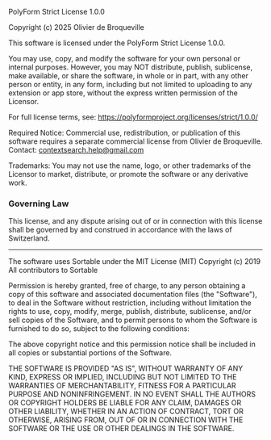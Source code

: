 PolyForm Strict License 1.0.0

Copyright (c) 2025 Olivier de Broqueville

This software is licensed under the PolyForm Strict License 1.0.0.

You may use, copy, and modify the software for your own personal or internal purposes. However, you may NOT distribute, publish, sublicense, make available, or share the software, in whole or in part, with any other person or entity, in any form, including but not limited to uploading to any extension or app store, without the express written permission of the Licensor.

For full license terms, see: https://polyformproject.org/licenses/strict/1.0.0/

Required Notice:
Commercial use, redistribution, or publication of this software requires a separate commercial license from Olivier de Broqueville. Contact: contextsearch.help@gmail.com

Trademarks:
You may not use the name, logo, or other trademarks of the Licensor to market, distribute, or promote the software or any derivative work.

### Governing Law

This license, and any dispute arising out of or in connection
with this license shall be governed by and construed in
accordance with the laws of Switzerland.

---

The software uses Sortable under the MIT License (MIT)
Copyright (c) 2019 All contributors to Sortable

Permission is hereby granted, free of charge, to any person obtaining a copy
of this software and associated documentation files (the "Software"), to deal
in the Software without restriction, including without limitation the rights
to use, copy, modify, merge, publish, distribute, sublicense, and/or sell
copies of the Software, and to permit persons to whom the Software is
furnished to do so, subject to the following conditions:

The above copyright notice and this permission notice shall be included in all
copies or substantial portions of the Software.

THE SOFTWARE IS PROVIDED "AS IS", WITHOUT WARRANTY OF ANY KIND, EXPRESS OR
IMPLIED, INCLUDING BUT NOT LIMITED TO THE WARRANTIES OF MERCHANTABILITY,
FITNESS FOR A PARTICULAR PURPOSE AND NONINFRINGEMENT. IN NO EVENT SHALL THE
AUTHORS OR COPYRIGHT HOLDERS BE LIABLE FOR ANY CLAIM, DAMAGES OR OTHER
LIABILITY, WHETHER IN AN ACTION OF CONTRACT, TORT OR OTHERWISE, ARISING FROM,
OUT OF OR IN CONNECTION WITH THE SOFTWARE OR THE USE OR OTHER DEALINGS IN THE
SOFTWARE.
